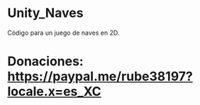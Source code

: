 # Unity_Naves
Código para un juego de naves en 2D.
# Donaciones: https://paypal.me/rube38197?locale.x=es_XC

